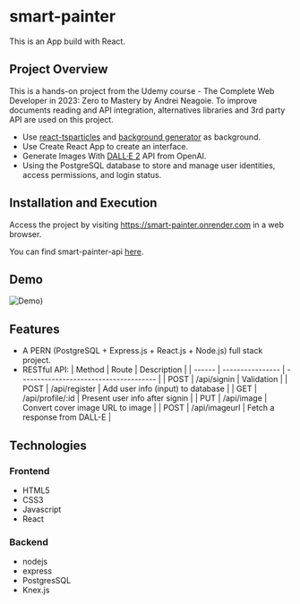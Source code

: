 # smart-painter

This is an App build with React.

## Project Overview

This is a hands-on project from the Udemy course - The Complete Web Developer in 2023: Zero to Mastery by Andrei Neagoie. To improve documents reading and API integration, alternatives libraries and 3rd party API are used on this project.

- Use [react-tsparticles](react-tsparticles) and [background generator](https://github.com/Tsai-Ching/background-generator) as background.
- Use Create React App to create an interface.
- Generate Images With [DALL·E 2](https://openai.com/dall-e-2) API from OpenAI.
- Using the PostgreSQL database to store and manage user identities, access permissions, and login status.

## Installation and Execution

Access the project by visiting https://smart-painter.onrender.com in a web browser.

You can find smart-painter-api [here](https://github.com/Tsai-Ching/smart-painter-api).

## Demo

![Demo](https://user-images.githubusercontent.com/108188981/252830114-7230aa41-31b2-44f0-b7ed-c300e37f43c0.png))

## Features

- A PERN (PostgreSQL + Express.js + React.js + Node.js) full stack project.
- RESTful API:
| Method | Route            | Description                            |
| ------ | ---------------- | -------------------------------------- |
| POST   | /api/signin      | Validation                             |
| POST   | /api/register    | Add user info (input) to database      |
| GET    | /api/profile/:id | Present user info after signin         |
| PUT    | /api/image       | Convert cover image URL to image       |
| POST   | /api/imageurl    | Fetch a response from DALL-E           |

## Technologies

### Frontend

- HTML5
- CSS3
- Javascript
- React
  
### Backend

- nodejs
- express
- PostgresSQL
- Knex.js
